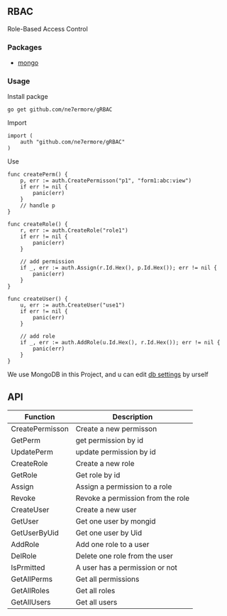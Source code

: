 ## RBAC
Role-Based Access Control

### Packages
* [mongo](https://gopkg.in/mgo.v2)


### Usage

Install packge
```
go get github.com/ne7ermore/gRBAC
```

Import
```
import (
    auth "github.com/ne7ermore/gRBAC"
)
```

Use
```
func createPerm() {
    p, err := auth.CreatePermisson("p1", "form1:abc:view")
    if err != nil {
        panic(err)
    }
    // handle p
}

func createRole() {
    r, err := auth.CreateRole("role1")
    if err != nil {
        panic(err)
    }

    // add permission
    if _, err := auth.Assign(r.Id.Hex(), p.Id.Hex()); err != nil {
        panic(err)
    }
}

func createUser() {
    u, err := auth.CreateUser("use1")
    if err != nil {
        panic(err)
    }

    // add role
    if _, err := auth.AddRole(u.Id.Hex(), r.Id.Hex()); err != nil {
        panic(err)
    }
}
```

We use MongoDB in this Project, and u can edit [db settings](https://github.com/ne7ermore/gRBAC/blob/master/common/const.go#L26) by urself

## API
|Function|Description|
|--|--|
|CreatePermisson|Create a new permisson|
|GetPerm|get permission by id|
|UpdatePerm|update permission by id|
|CreateRole|Create a new role|
|GetRole|Get role by id|
|Assign|Assign a permission to a role|
|Revoke|Revoke a permission from the role|
|CreateUser|Create a new user|
|GetUser|Get one user by mongid|
|GetUserByUid|Get one user by Uid|
|AddRole|Add one role to a user|
|DelRole|Delete one role from the user|
|IsPrmitted|A user has a permission or not|
|GetAllPerms|Get all permissions|
|GetAllRoles|Get all roles|
|GetAllUsers|Get all users|
